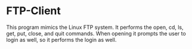 # FTP-Client
This program mimics the Linux FTP system.
It performs the open, cd, ls, get, put, close, and quit commands. When opening it prompts the user to login as well, so it performs the login as well.
